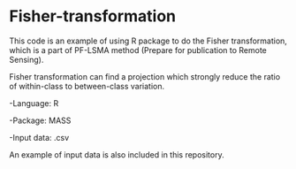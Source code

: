 # Fisher-transformation
This code is an example of using R package to do the Fisher transformation, which is a part of PF-LSMA method (Prepare for publication to Remote Sensing). 

Fisher transformation can find a projection which strongly reduce the ratio of within-class to between-class variation.

-Language: R

-Package: MASS

-Input data: .csv

An example of input data is also included in this repository.
